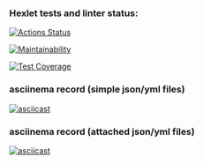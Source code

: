 ### Hexlet tests and linter status:
[![Actions Status](https://github.com/zampolitxxx/java-project-71/workflows/hexlet-check/badge.svg)](https://github.com/zampolitxxx/java-project-71/actions)

[![Maintainability](https://api.codeclimate.com/v1/badges/999ecb87a18ff06f9acd/maintainability)](https://codeclimate.com/github/zampolitxxx/java-project-71/maintainability)

[![Test Coverage](https://api.codeclimate.com/v1/badges/999ecb87a18ff06f9acd/test_coverage)](https://codeclimate.com/github/zampolitxxx/java-project-71/test_coverage)

### asciinema record (simple json/yml files)
[![asciicast](https://asciinema.org/a/yCz1Jnk3MiT1w4mPeSuZroL7O.svg)](https://asciinema.org/a/yCz1Jnk3MiT1w4mPeSuZroL7O)

### asciinema record (attached json/yml files)
[![asciicast](https://asciinema.org/a/CE5yMdUYo8iOOhhTqwkA3Z8an.svg)](https://asciinema.org/a/CE5yMdUYo8iOOhhTqwkA3Z8an)